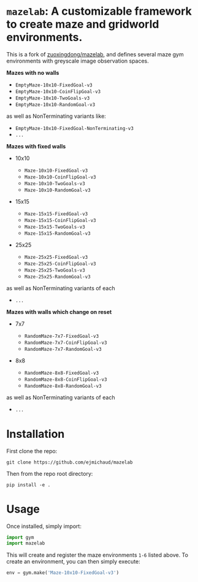 # `mazelab`: A customizable framework to create maze and gridworld environments.

This is a fork of [zuoxingdong/mazelab](https://github.com/zuoxingdong/mazelab), and defines several maze gym environments with greyscale image observation spaces.

**Mazes with no walls**
* `EmptyMaze-10x10-FixedGoal-v3`
* `EmptyMaze-10x10-CoinFlipGoal-v3`
* `EmptyMaze-10x10-TwoGoals-v3`
* `EmptyMaze-10x10-RandomGoal-v3`

as well as NonTerminating variants like:
* `EmptyMaze-10x10-FixedGoal-NonTerminating-v3`
* `...`

**Mazes with fixed walls**
* 10x10
    * `Maze-10x10-FixedGoal-v3`
    * `Maze-10x10-CoinFlipGoal-v3`
    * `Maze-10x10-TwoGoals-v3`
    * `Maze-10x10-RandomGoal-v3`

* 15x15
    * `Maze-15x15-FixedGoal-v3`
    * `Maze-15x15-CoinFlipGoal-v3`
    * `Maze-15x15-TwoGoals-v3`
    * `Maze-15x15-RandomGoal-v3`

* 25x25
    * `Maze-25x25-FixedGoal-v3`
    * `Maze-25x25-CoinFlipGoal-v3`
    * `Maze-25x25-TwoGoals-v3`
    * `Maze-25x25-RandomGoal-v3`

as well as NonTerminating variants of each
* `...`

**Mazes with walls which change on reset**
* 7x7
    * `RandomMaze-7x7-FixedGoal-v3`
    * `RandomMaze-7x7-CoinFlipGoal-v3`
    * `RandomMaze-7x7-RandomGoal-v3`

* 8x8
    * `RandomMaze-8x8-FixedGoal-v3`
    * `RandomMaze-8x8-CoinFlipGoal-v3`
    * `RandomMaze-8x8-RandomGoal-v3`

as well as NonTerminating variants of each
* `...`

# Installation

First clone the repo:
```
git clone https://github.com/ejmichaud/mazelab
```
Then from the repo root directory:
```
pip install -e .
```

# Usage

Once installed, simply import:
```python
import gym
import mazelab
```
This will create and register the maze environments `1-6` listed above. To create an environment, you can then simply execute:
```python
env = gym.make('Maze-10x10-FixedGoal-v3')
```


